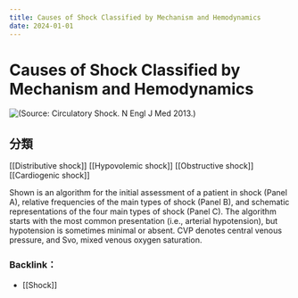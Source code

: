 ```yaml
---
title: Causes of Shock Classified by Mechanism and Hemodynamics
date: 2024-01-01
---
```

# Causes of Shock Classified by Mechanism and Hemodynamics
![(Source: Circulatory Shock. N Engl J Med 2013.)](https://i.imgur.com/x3fwWJT.jpg)

## 分類
[[Distributive shock]]
[[Hypovolemic shock]]
[[Obstructive shock]]
[[Cardiogenic shock]]

Shown is an algorithm for the initial assessment of a patient in shock (Panel A), relative frequencies of the main types of shock (Panel B), and schematic representations of the four main types of shock (Panel C). The algorithm starts with the most common presentation (i.e., arterial hypotension), but hypotension is sometimes minimal or absent. CVP denotes central venous pressure, and Svo, mixed venous oxygen saturation.


### Backlink：

- [[Shock]]
